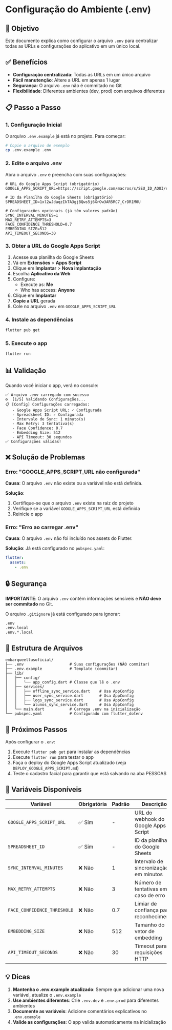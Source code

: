 # Configuração do Ambiente (.env)

## 🎯 Objetivo

Este documento explica como configurar o arquivo `.env` para centralizar todas as URLs e configurações do aplicativo em um único local.

## ✅ Benefícios

- **Configuração centralizada**: Todas as URLs em um único arquivo
- **Fácil manutenção**: Altere a URL em apenas 1 lugar
- **Segurança**: O arquivo `.env` não é commitado no Git
- **Flexibilidade**: Diferentes ambientes (dev, prod) com arquivos diferentes

## 📋 Passo a Passo

### 1. Configuração Inicial

O arquivo `.env.example` já está no projeto. Para começar:

```bash
# Copie o arquivo de exemplo
cp .env.example .env
```

### 2. Edite o arquivo .env

Abra o arquivo `.env` e preencha com suas configurações:

```env
# URL do Google Apps Script (obrigatório)
GOOGLE_APPS_SCRIPT_URL=https://script.google.com/macros/s/SEU_ID_AQUI/exec

# ID da Planilha do Google Sheets (obrigatório)
SPREADSHEET_ID=1xl2wJdaqzIkTA3gjBQws5j6XrOw3AR5RC7_CrDR1M0U

# Configurações opcionais (já têm valores padrão)
SYNC_INTERVAL_MINUTES=1
MAX_RETRY_ATTEMPTS=3
FACE_CONFIDENCE_THRESHOLD=0.7
EMBEDDING_SIZE=512
API_TIMEOUT_SECONDS=30
```

### 3. Obter a URL do Google Apps Script

1. Acesse sua planilha do Google Sheets
2. Vá em **Extensões** > **Apps Script**
3. Clique em **Implantar** > **Nova implantação**
4. Escolha **Aplicativo da Web**
5. Configure:
   - Execute as: **Me**
   - Who has access: **Anyone**
6. Clique em **Implantar**
7. **Copie a URL** gerada
8. Cole no arquivo `.env` em `GOOGLE_APPS_SCRIPT_URL`

### 4. Instale as dependências

```bash
flutter pub get
```

### 5. Execute o app

```bash
flutter run
```

## 📊 Validação

Quando você iniciar o app, verá no console:

```
✅ Arquivo .env carregado com sucesso
⚙️  [1/5] Validando Configurações...
📋 [Config] Configurações carregadas:
   - Google Apps Script URL: ✓ Configurada
   - Spreadsheet ID: ✓ Configurada
   - Intervalo de Sync: 1 minuto(s)
   - Max Retry: 3 tentativa(s)
   - Face Confidence: 0.7
   - Embedding Size: 512
   - API Timeout: 30 segundos
✅ Configurações válidas!
```

## ❌ Solução de Problemas

### Erro: "GOOGLE_APPS_SCRIPT_URL não configurada"

**Causa**: O arquivo `.env` não existe ou a variável não está definida.

**Solução**:
1. Certifique-se que o arquivo `.env` existe na raiz do projeto
2. Verifique se a variável `GOOGLE_APPS_SCRIPT_URL` está definida
3. Reinicie o app

### Erro: "Erro ao carregar .env"

**Causa**: O arquivo `.env` não foi incluído nos assets do Flutter.

**Solução**: Já está configurado no `pubspec.yaml`:

```yaml
flutter:
  assets:
    - .env
```

## 🔒 Segurança

**IMPORTANTE**: O arquivo `.env` contém informações sensíveis e **NÃO deve ser commitado** no Git.

O arquivo `.gitignore` já está configurado para ignorar:
```
.env
.env.local
.env.*.local
```

## 📂 Estrutura de Arquivos

```
embarqueellusoficial/
├── .env                    # Suas configurações (NÃO commitar)
├── .env.example            # Template (commitar)
├── lib/
│   ├── config/
│   │   └── app_config.dart # Classe que lê o .env
│   ├── services/
│   │   ├── offline_sync_service.dart    # Usa AppConfig
│   │   ├── user_sync_service.dart       # Usa AppConfig
│   │   ├── logs_sync_service.dart       # Usa AppConfig
│   │   └── alunos_sync_service.dart     # Usa AppConfig
│   └── main.dart           # Carrega .env na inicialização
└── pubspec.yaml            # Configurado com flutter_dotenv
```

## 🚀 Próximos Passos

Após configurar o `.env`:

1. Execute `flutter pub get` para instalar as dependências
2. Execute `flutter run` para testar o app
3. Faça o deploy do Google Apps Script atualizado (veja `DEPLOY_GOOGLE_APPS_SCRIPT.md`)
4. Teste o cadastro facial para garantir que está salvando na aba PESSOAS

## 📝 Variáveis Disponíveis

| Variável | Obrigatória | Padrão | Descrição |
|----------|-------------|--------|-----------|
| `GOOGLE_APPS_SCRIPT_URL` | ✅ Sim | - | URL do webhook do Google Apps Script |
| `SPREADSHEET_ID` | ✅ Sim | - | ID da planilha do Google Sheets |
| `SYNC_INTERVAL_MINUTES` | ❌ Não | 1 | Intervalo de sincronização em minutos |
| `MAX_RETRY_ATTEMPTS` | ❌ Não | 3 | Número de tentativas em caso de erro |
| `FACE_CONFIDENCE_THRESHOLD` | ❌ Não | 0.7 | Limiar de confiança para reconhecimento |
| `EMBEDDING_SIZE` | ❌ Não | 512 | Tamanho do vetor de embedding |
| `API_TIMEOUT_SECONDS` | ❌ Não | 30 | Timeout para requisições HTTP |

## 💡 Dicas

1. **Mantenha o .env.example atualizado**: Sempre que adicionar uma nova variável, atualize o `.env.example`
2. **Use ambientes diferentes**: Crie `.env.dev` e `.env.prod` para diferentes ambientes
3. **Documente as variáveis**: Adicione comentários explicativos no `.env.example`
4. **Valide as configurações**: O app valida automaticamente na inicialização
